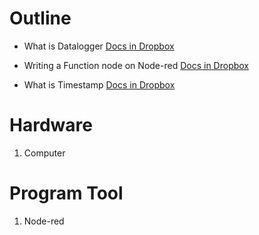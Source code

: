 # **Outline**

- What is Datalogger  [Docs in Dropbox](https://www.dropbox.com/scl/fi/g5n59iewhn0utgpfatj1a/Data-logger.paper?dl=0&rlkey=fncckdm39xqt15dzi6uz7stuo)

- Writing a Function node on Node-red [Docs in Dropbox](https://www.dropbox.com/scl/fi/1sfnzf0nhb8nps4igs4av/Writing-a-Function-on-Node-red.paper?dl=0&rlkey=rs64kh81zd57a49z4yznilfjw)

- What is Timestamp [Docs in Dropbox](https://www.dropbox.com/scl/fi/1sfnzf0nhb8nps4igs4av/Writing-a-Function-on-Node-red.paper?dl=0&rlkey=rs64kh81zd57a49z4yznilfjw)



# **Hardware**
1. Computer

# **Program Tool**
1. Node-red